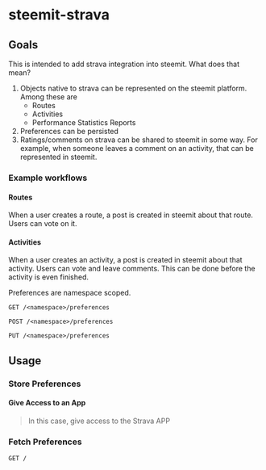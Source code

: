 # steemit-strava

## Goals

This is intended to add strava integration into steemit. What does that mean?
1. Objects native to strava can be represented on the steemit platform. Among these are 
    * Routes
    * Activities
    * Performance Statistics Reports
1. Preferences can be persisted
1. Ratings/comments on strava can be shared to steemit in some way. For example, when someone leaves a comment on an activity, that can be represented in steemit.

### Example workflows

#### Routes

When a user creates a route, a post is created in steemit about that route. Users can vote on it.

#### Activities

When a user creates an activity, a post is created in steemit about that activity. Users can vote and leave comments. This can be done before the activity is even finished.


Preferences are namespace scoped. 

```
GET /<namespace>/preferences
```

```
POST /<namespace>/preferences
```

```
PUT /<namespace>/preferences
```

## Usage

### Store Preferences

#### Give Access to an App

> In this case, give access to the Strava APP

#### 

### Fetch Preferences

```
GET /
```